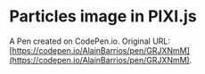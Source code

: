 # Particles image in PIXI.js

A Pen created on CodePen.io. Original URL: [https://codepen.io/AlainBarrios/pen/GRJXNmM](https://codepen.io/AlainBarrios/pen/GRJXNmM).

